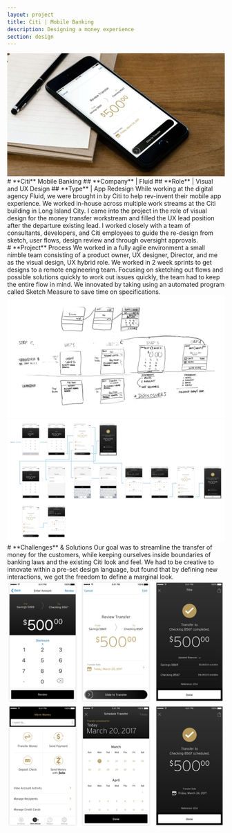 ```yaml
---
layout: project
title: Citi | Mobile Banking
description: Designing a money experience
section: design
---
```


<div class="order-flip">
<div class="half-tile"><a class="max" rel="group" href="citi-1.jpg" ><img src="citi-1.jpg" alt=" "/></a></div>
<div class="half-text" markdown="1">
# **Citi** Mobile Banking
## **Company** | Fluid
## **Role** | Visual and UX Design
## **Type** | App Redesign
While working at the digital agency Fluid, we were brought in by Citi to help rev-invent their mobile app experience. We worked in-house across multiple work streams at the Citi building in Long Island City. I came into the project in the role of visual design for the money transfer workstream and filled the UX lead position after the departure existing lead. I worked closely with a team of consultants, developers, and Citi employees to guide the re-design from sketch, user flows, design review and through oversight approvals.
</div>
</div>

<div class="full-text" markdown="1">
# **Project** Process
We worked in a fully agile environment a small nimble team consisting of a product owner, UX designer, Director, and me as the visual design, UX hybrid role. We worked in 2 week sprints to get designs to a remote engineering team. Focusing on sketching out flows and possible solutions quickly to work out issues quickly, the team had to keep the entire flow in mind. We innovated by taking using an automated program called Sketch Measure to save time on specifications.
</div>
<div class="half-tile"><a class="max" rel="group" href="sketch-1.jpg" ><img src="sketch-1.jpg" alt=" "/></a></div>
<div class="half-tile"><a class="max" rel="group" href="flow-1.jpg" ><img src="flow-1.jpg" alt=" "/></a></div>
<!-- <div class="third-tile"><a class="max" rel="group" href="sketch-measure-1.jpg" ><img src="sketch-measure-1.jpg" alt=" "/></a></div> -->

<div class="full-text" markdown="1">
# **Challenges** & Solutions
Our goal was to streamline the transfer of money for the customers, while keeping ourselves inside boundaries of banking laws and the existing Citi look and feel. We had to be creative to innovate within a pre-set design language, but found that by defining new interactions, we got the freedom to define a marginal look.
</div>
<div class="half-tile"><a class="max" rel="group" href="standard-flow-1.jpg" ><img src="standard-flow-1.jpg" alt=" "/></a></div>
<div class="half-tile"><a class="max" rel="group" href="schedule-transfer-1.jpg" ><img src="schedule-transfer-1.jpg" alt=" "/></a></div>

